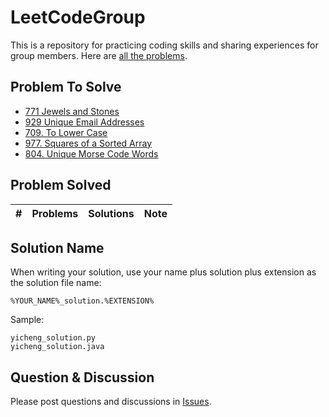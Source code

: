 # LeetCodeGroup
This is a repository for practicing coding skills and sharing experiences for group members. Here are [all the problems](https://leetcode.com/problemset/all/).

## Problem To Solve
- [771 Jewels and Stones](https://leetcode.com/problems/jewels-and-stones/)
- [929 Unique Email Addresses](https://leetcode.com/problems/unique-email-addresses/)
- [709. To Lower Case](https://leetcode.com/problems/to-lower-case/)
- [977. Squares of a Sorted Array](https://leetcode.com/problems/squares-of-a-sorted-array/)
- [804. Unique Morse Code Words](https://leetcode.com/problems/unique-morse-code-words/)

## Problem Solved
| \# | Problems | Solutions | Note |
|----|----------|-----------|------|

## Solution Name
When writing your solution, use your name plus solution plus extension as the solution file name:
```
%YOUR_NAME%_solution.%EXTENSION%
```
Sample:
```
yicheng_solution.py
yicheng_solution.java
```

## Question & Discussion
Please post questions and discussions in [Issues](https://github.com/ShengZhangCN/LeetCodeGroup/issues).
